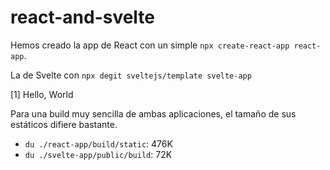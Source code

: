 # react-and-svelte

Hemos creado la app de React con un simple `npx create-react-app react-app`.

La de Svelte con `npx degit sveltejs/template svelte-app`

[1] Hello, World

Para una build muy sencilla de ambas aplicaciones, el tamaño de sus estáticos difiere bastante.

- `du ./react-app/build/static`: 476K
- `du ./svelte-app/public/build`: 72K
